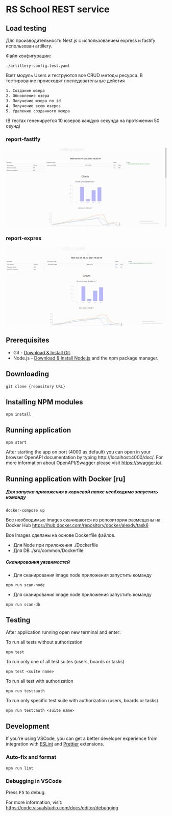 # RS School REST service

## Load testing

Для производительность Nest.js с использованием express и fastify использован artillery.

Файл конфигурации:
```
./artillery-config.test.yaml
```
Взят модуль Users и теструются все CRUD методы ресурса.
В тестирование происходят последовательные дейстия 
    
    1. Создание юзера
    2. Обновление юзера
    3. Получение юзера по id
    4. Получение всею юзеров
    5. Удаление созданного юзера
  
(В тестах гененируется 10 юзеров каждую секунда на протяжении 50 сеунд)    

### report-fastify
![plot](./report-fastify.png)


### report-expres
![plot](./report-expres.png)



## Prerequisites

- Git - [Download & Install Git](https://git-scm.com/downloads).
- Node.js - [Download & Install Node.js](https://nodejs.org/en/download/) and the npm package manager.

## Downloading

```
git clone {repository URL}
```

## Installing NPM modules

```
npm install
```

## Running application

```
npm start
```

After starting the app on port (4000 as default) you can open
in your browser OpenAPI documentation by typing http://localhost:4000/doc/.
For more information about OpenAPI/Swagger please visit https://swagger.io/.

## Running application with Docker [ru]
##### Для запуска приложения в корневой папке необходимо запустить команду 
```
docker-compose up
```
Все необходимые images скачиваются из репозитория размещены на Docker Hub https://hub.docker.com/repository/docker/alexdv/task6


Все Images сделаны на основе Dockerfile файлов.
- Для Node при приложения ./Dockerfile
- Для DB  ./src/common/Dockerfile

##### Сканирования уязвимостей
- Для сканирования image node приложения запустить команду
````
npm run scan-node
````

- Для сканирования image node приложения запустить команду
````
npm run scan-db
````

## Testing

After application running open new terminal and enter:

To run all tests without authorization

```
npm test
```

To run only one of all test suites (users, boards or tasks)

```
npm test <suite name>
```

To run all test with authorization

```
npm run test:auth
```

To run only specific test suite with authorization (users, boards or tasks)

```
npm run test:auth <suite name>
```

## Development

If you're using VSCode, you can get a better developer experience from integration with [ESLint](https://marketplace.visualstudio.com/items?itemName=dbaeumer.vscode-eslint) and [Prettier](https://marketplace.visualstudio.com/items?itemName=esbenp.prettier-vscode) extensions.

### Auto-fix and format

```
npm run lint
```

### Debugging in VSCode

Press <kbd>F5</kbd> to debug.

For more information, visit: https://code.visualstudio.com/docs/editor/debugging
